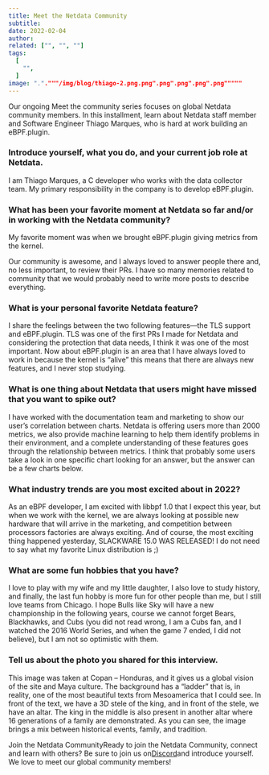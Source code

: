 ```yaml
---
title: Meet the Netdata Community
subtitle: 
date: 2022-02-04
author: 
related: ["", "", ""]
tags: 
  [
    "",
  ]
image: "."."""/img/blog/thiago-2.png.png".png".png".png".png"""""
---
```

Our ongoing Meet the community series focuses on global Netdata community members. In this installment, learn about Netdata staff member and Software Engineer Thiago Marques, who is hard at work building an eBPF.plugin.

### Introduce yourself, what you do, and your current job role at Netdata.

I am Thiago Marques, a C developer who works with the data collector team. My primary responsibility in the company is to develop eBPF.plugin.

### What has been your favorite moment at Netdata so far and/or in working with the Netdata community?

My favorite moment was when we brought eBPF.plugin giving metrics from the kernel.

Our community is awesome, and I always loved to answer people there and, no less important, to review their PRs. I have so many memories related to community that we would probably need to write more posts to describe everything.

### What is your personal favorite Netdata feature?

I share the feelings between the two following features—the TLS support and eBPF.plugin. TLS was one of the first PRs I made for Netdata and considering the protection that data needs, I think it was one of the most important. Now about eBPF.plugin is an area that I have always loved to work in because the kernel is “alive” this means that there are always new features, and I never stop studying.

### What is one thing about Netdata that users might have missed that you want to spike out?

I have worked with the documentation team and marketing to show our user’s correlation between charts. Netdata is offering users more than 2000 metrics, we also provide machine learning to help them identify problems in their environment, and a complete understanding of these features goes through the relationship between metrics. I think that probably some users take a look in one specific chart looking for an answer, but the answer can be a few charts below.

### What industry trends are you most excited about in 2022?

As an eBPF developer, I am excited with libbpf 1.0 that I expect this year, but when we work with the kernel, we are always looking at possible new hardware that will arrive in the marketing, and competition between processors factories are always exciting. And of course, the most exciting thing happened yesterday, SLACKWARE 15.0 WAS RELEASED! I do not need to say what my favorite Linux distribution is ;)

### What are some fun hobbies that you have?

I love to play with my wife and my little daughter, I also love to study history, and finally, the last fun hobby is more fun for other people than me, but I still love teams from Chicago. I hope Bulls like Sky will have a new championship in the following years, course we cannot forget Bears, Blackhawks, and Cubs (you did not read wrong, I am a Cubs fan, and I watched the 2016 World Series, and when the game 7 ended, I did not believe), but I am not so optimistic with them.

### Tell us about the photo you shared for this interview.

This image was taken at Copan – Honduras, and it gives us a global vision of the site and Maya culture. The background has a “ladder” that is, in reality, one of the most beautiful texts from Mesoamerica that I could see. In front of the text, we have a 3D stele of the king, and in front of the stele, we have an altar. The king in the middle is also present in another altar where 16 generations of a family are demonstrated. As you can see, the image brings a mix between historical events, family, and tradition.

Join the Netdata CommunityReady to join the Netdata Community, connect and learn with others? Be sure to join us on<a href="https://discord.gg/kUk3nCmbtx">Discord</a>and introduce yourself. We love to meet our global community members!
